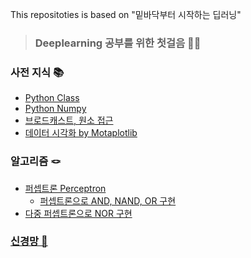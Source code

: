 This repositoties is based on "밑바닥부터 시작하는 딥러닝" 

> ### Deeplearning 공부를 위한 첫걸음 🚶‍♂️

### 사전 지식 📚
- <a href="https://velog.io/@yulim2/Python-%ED%81%B4%EB%9E%98%EC%8A%A4-Class">Python Class</a>
- <a href="https://velog.io/@yulim2/Python-%EB%84%98%ED%8C%8C%EC%9D%B4-Numpy">Python Numpy</a>
- <a href="https://velog.io/@yulim2/Python-%EB%B8%8C%EB%A1%9C%EB%93%9C%EC%BA%90%EC%8A%A4%ED%8A%B8-%EC%9B%90%EC%86%8C-%EC%A0%91%EA%B7%BC">브로드캐스트, 원소 접근</a>
- <a href="https://velog.io/@yulim2/Python-%EB%8D%B0%EC%9D%B4%ED%84%B0-%EC%8B%9C%EA%B0%81%ED%99%94-By-Motaplotlib">데이터 시각화 by Motaplotlib</a>

### 알고리즘 🪢
- <a href="https://velog.io/@yulim2/Algorithm-%ED%8D%BC%EC%85%89%ED%8A%B8%EB%A1%A0-Perceptron"> 퍼셉트론 Perceptron</a>
    - <a href="https://velog.io/@yulim2/Python-%ED%8D%BC%EC%85%89%ED%8A%B8%EB%A1%A0%EC%9C%BC%EB%A1%9C-AND-NAND-OR-%EA%B5%AC%ED%98%84">퍼셉트론으로 AND, NAND, OR 구현</a>
- <a href="https://velog.io/@yulim2/Algorithm-%EB%8B%A4%EC%A4%91-%ED%8D%BC%EC%85%89%ED%8A%B8%EB%A1%A0%EC%9C%BC%EB%A1%9C-NOR-%EA%B5%AC%ED%98%84">다중 퍼셉트론으로 NOR 구현</a>

### <a href="https://velog.io/@yulim2/Neural-Network-%EC%8B%A0%EA%B2%BD%EB%A7%9D">신경망 🧠 </a> 
